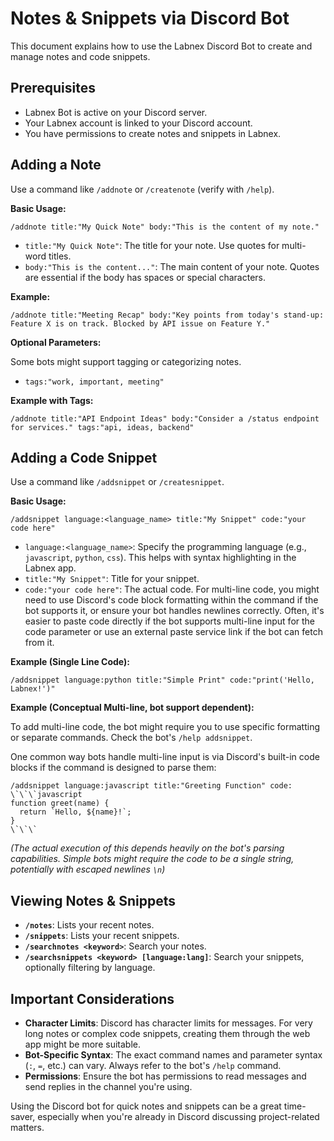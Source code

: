 # Notes & Snippets via Discord Bot

This document explains how to use the Labnex Discord Bot to create and manage notes and code snippets.

## Prerequisites

-   Labnex Bot is active on your Discord server.
-   Your Labnex account is linked to your Discord account.
-   You have permissions to create notes and snippets in Labnex.

## Adding a Note

Use a command like `/addnote` or `/createnote` (verify with `/help`).

**Basic Usage:**

```
/addnote title:"My Quick Note" body:"This is the content of my note."
```

-   `title:"My Quick Note"`: The title for your note. Use quotes for multi-word titles.
-   `body:"This is the content..."`: The main content of your note. Quotes are essential if the body has spaces or special characters.

**Example:**

```
/addnote title:"Meeting Recap" body:"Key points from today's stand-up: Feature X is on track. Blocked by API issue on Feature Y."
```

**Optional Parameters:**

Some bots might support tagging or categorizing notes.

-   `tags:"work, important, meeting"`

**Example with Tags:**

```
/addnote title:"API Endpoint Ideas" body:"Consider a /status endpoint for services." tags:"api, ideas, backend"
```

## Adding a Code Snippet

Use a command like `/addsnippet` or `/createsnippet`.

**Basic Usage:**

```
/addsnippet language:<language_name> title:"My Snippet" code:"your code here"
```

-   `language:<language_name>`: Specify the programming language (e.g., `javascript`, `python`, `css`). This helps with syntax highlighting in the Labnex app.
-   `title:"My Snippet"`: Title for your snippet.
-   `code:"your code here"`: The actual code. For multi-line code, you might need to use Discord's code block formatting within the command if the bot supports it, or ensure your bot handles newlines correctly. Often, it's easier to paste code directly if the bot supports multi-line input for the code parameter or use an external paste service link if the bot can fetch from it.

**Example (Single Line Code):**

```
/addsnippet language:python title:"Simple Print" code:"print('Hello, Labnex!')"
```

**Example (Conceptual Multi-line, bot support dependent):**

To add multi-line code, the bot might require you to use specific formatting or separate commands. Check the bot's `/help addsnippet`.

One common way bots handle multi-line input is via Discord's built-in code blocks if the command is designed to parse them:

```
/addsnippet language:javascript title:"Greeting Function" code:
\`\`\`javascript
function greet(name) {
  return `Hello, ${name}!`;
}
\`\`\`
```
*(The actual execution of this depends heavily on the bot's parsing capabilities. Simple bots might require the code to be a single string, potentially with escaped newlines `\n`)*

## Viewing Notes & Snippets

-   **`/notes`**: Lists your recent notes.
-   **`/snippets`**: Lists your recent snippets.
-   **`/searchnotes <keyword>`**: Search your notes.
-   **`/searchsnippets <keyword> [language:lang]`**: Search your snippets, optionally filtering by language.

## Important Considerations

-   **Character Limits**: Discord has character limits for messages. For very long notes or complex code snippets, creating them through the web app might be more suitable.
-   **Bot-Specific Syntax**: The exact command names and parameter syntax (`:`, `=`, etc.) can vary. Always refer to the bot's `/help` command.
-   **Permissions**: Ensure the bot has permissions to read messages and send replies in the channel you're using.

Using the Discord bot for quick notes and snippets can be a great time-saver, especially when you're already in Discord discussing project-related matters. 